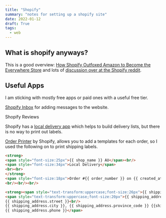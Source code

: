 ```yaml
---
title: "Shopify"
summary: "notes for setting up a shopify site"
date: 2022-01-12
draft: True
tags:
  - web
---
```


## What is shopify anyways?

This is a good overview: [How Shopify Outfoxed Amazon to Become the Everywhere Store](https://www.bloomberg.com/news/features/2021-12-23/shopify-amazon-retail-rivalry-heats-up-with-covid-sparked-online-shopping-booma?sref=dJuchiL5) and lots of [discussion over at the Shopify reddit](https://www.reddit.com/r/shopify/).

## Useful Apps

I am sticking with mostly free apps or paid ones with a useful free tier.

[Shopify Inbox](https://shopifyinbox.com) for adding messages to the website.

Shopify Reviews

Shopify has a [local delivery app](https://apps.shopify.com/local-delivery) which helps to build delivery lists, but there is no way to print out labels.

[Order Printer](https://apps.shopify.com/order-printer) by Shopify, allows you to add a templates for each order, so I used the following on to print shipping labels.

```html
<strong>
<span style="font-size:25px">{{ shop_name }} AU</span><br/>
<span style="font-size:34px">Local Delivery</span>
<br><br>
</strong>
<span style="font-size:18px">Order #{{ order_number }} on {{ created_at | date: "%Y-%m-%d %H:%M" }}.</span>
<br/><br/><br/>

<strong><span style="text-transform:uppercase;font-size:26px">{{ shipping_address.name }}</strong></span><br/>
<span style="text-transform:uppercase;font-size:20px">{{ shipping_address.company }}<br/>
{{ shipping_address.street }}<br/>
{{ shipping_address.city }}, {{ shipping_address.province_code }} {{shipping_address.zip }}<br/>
{{ shipping_address.phone }}</span>
```
